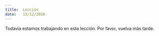 ```yaml
---
title:  Lección
date:   13/12/2016
---
```


Todavía estamos trabajando en esta lección. Por favor, vuelva más tarde.